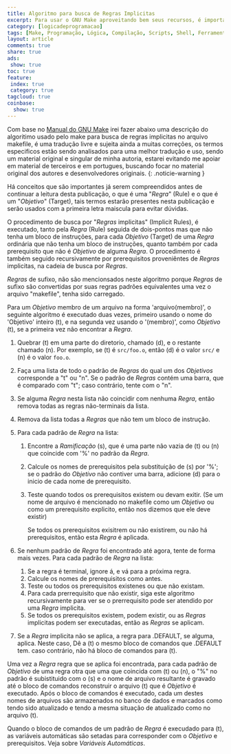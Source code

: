 ```yaml
---
title: Algoritmo para busca de Regras Implicitas
excerpt: Para usar o GNU Make aproveitando bem seus recursos, é importante comprender como funciona o algoritmo de busca de Regras Implicitas.
category: [logicadeprogramacao]
tags: [Make, Programação, Lógica, Compilação, Scripts, Shell, Ferramentas, Tools, Dicas, Algoritmo, Regras, Regras Implicitas, Targets, Rules, Implicit Rules]
layout: article
comments: true
share: true
ads:
 show: true
toc: true
feature:
 index: true
 category: true
tagcloud: true
coinbase:
  show: true
---
```

Com base no 
[Manual do GNU Make](https://www.gnu.org/software/make/manual/html_node/Implicit-Rule-Search.html#Implicit-Rule-Search)
irei fazer abaixo uma descrição do algoritimo usado pelo make para 
busca de regras implicitas no arquivo makefile, é uma tradução livre 
e sujeita ainda a muitas correções, os termos especificos estão sendo 
analisados para uma melhor tradução e uso, sendo um material original 
e singular de minha autoria, estarei evitando me apoiar em material 
de terceiros e em portugues, buscando focar no material original dos 
autores e desenvolvedores originais.
{: .noticie-warning }

Há  conceitos que são importantes já serem compreendidos antes de
continuar a leitura desta publicação, o que é uma "_Regra_" (Rule) e o 
que é um "_Objetivo_" (Target), tais termos estarão presentes nesta
publicação e serão usados com a primeira letra maiscula para evitar 
dúvidas.

O procedimento de busca por "_Regras_ implicitas" (Implicit Rules), é 
executado, tanto pela _Regra_ (Rule) seguida de dois-pontos mas que não 
tenha um bloco de instruções, para cada _Objetivo_ (Target) de uma 
_Regra_ ordinária que não tenha um bloco de instruções, quanto também 
por cada prerequisito que não é _Objetivo_ de alguma _Regra_. 
O procedimento é também seguido recursivamente por prerequisitos 
proveniêntes de _Regras_ implicitas, na cadeia de busca por _Regras_.

_Regras_ de sufixo, não são mencionsados neste algoritmo porque _Regras_ 
de sufixo são convertidas por suas regras padrões equivalentes uma vez o
arquivo "makefile", tenha sido carregado.

Para um _Objetivo_ membro de um arquivo na forma 'arquivo(membro)', o 
seguinte algoritmo é executado duas vezes, primeiro usando o nome do 
'Objetivo' inteiro (t), e na segunda vez usando o '(membro)', como 
_Objetivo_ (t), se a primeira vez não encontrar a _Regra_.

 1. Quebrar (t) em uma parte do diretorio, chamado (d), e o restante 
    chamado (n). Por exemplo, se (t) é `src/foo.o`, então (d) é o valor
    `src/` e (n) é o valor `foo.o`.
 2. Faça uma lista de todo o padrão de _Regras_ do qual um dos _Objetivos_ 
    corresponde a "t" ou "n". Se o padrão de _Regras_ contém uma barra, 
    que é comparado com "t"; caso contrário, tente com o "n".
 3. Se alguma _Regra_ nesta lista não coincidir com nenhuma _Regra_,
    então remova todas as regras não-terminais da lista.
 4. Remova da lista todas a _Regras_ que não tem um bloco de instrução.
 5. Para cada padrão de _Regra_ na lista:
    1. Encontre a _Ramificação_ (s), que é uma parte não vazia de (t) ou (n)
       que coincide com '%' no padrão da _Regra_.
    2. Calcule os nomes de prerequisitos pela substituição de (s) por '%';
       se o padrão do _Objetivo_ não contiver uma barra, adicione (d) para 
       o inicio de cada nome de prerequisito.
    3. Teste quando todos os prerequisitos existem ou devam exitir. (Se um
       nome de arquivo é mencionado no makefile como um _Objetivo_ ou como 
       um prerequisito explicito, então nos dizemos que ele deve existir)
       
       Se todos os prerequisitos exisitrem ou não existirem, ou não há 
       prerequisitos, então esta _Regra_ é aplicada.
       
 6. Se nenhum padrão de _Regra_ foi encontrado até agora, tente de forma mais 
    vezes. Para cada padrão de _Regra_ na lista:
    1. Se a regra é terminal, ignore á, e vá para a próxima regra.
    2. Calcule os nomes de prerequisitos como antes.
    3. Teste ou todos os prerequisitos existenes ou que não existam.
    4. Para cada prerrequisito que não existir, siga este algoritmo recursivamente
       para ver se o prerrequisito pode ser atendido por uma _Regra_ implicita.
    5. Se todos os prerequisitos existem, podem existir, ou as _Regras_ implicitas
       podem ser executadas, então as _Regras_ se aplicam.
  7. Se a _Regra_ implicita não se aplica, a regra para .DEFAULT, se alguma, aplica.
     Neste caso, Dê a (t) o mesmo bloco de comandos que .DEFAULT tem. caso contrário,
     não há bloco de comandos para (t).    

Uma vez a _Regra_ regra que se aplica foi encontrada, para cada padrão de _Objetivo_
de uma regra otra que uma que coincida com (t) ou (n), o "%" no padrão é subistituido
com o (s) e o nome de arquivo resultante é gravado até o bloco de comandos reconstruir
o arquivo (t) que é _Objetivo_ é executado. Após o bloco de comandos é executado, cada 
um destes nomes de arquivos são armazenados no banco de dados e marcados como tendo 
sido atualizado e tendo a mesma situação de atualizado como no arquivo (t).

Quando o bloco de comandos de um padrão de _Regra_ é execudado para (t), as variáveis
automáticas  são setadas para corresponder com o _Objetivo_ e prerequisitos. Veja
sobre _Variáveis Automáticas_.


